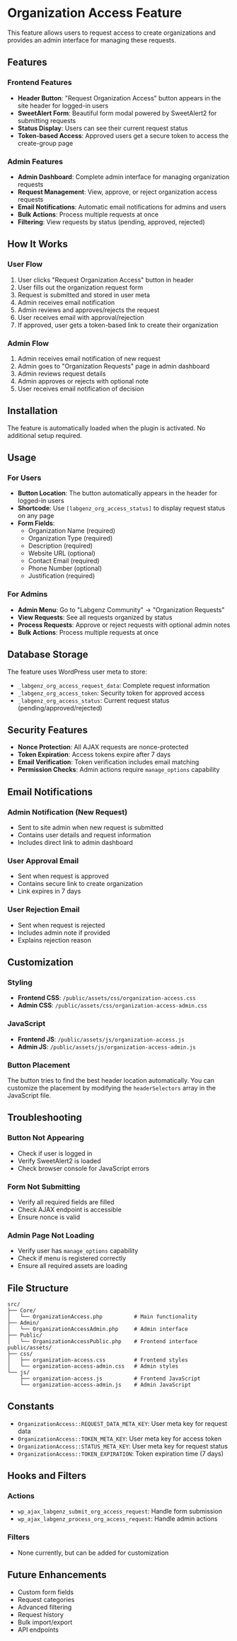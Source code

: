 # Organization Access Feature

This feature allows users to request access to create organizations and provides an admin interface for managing these requests.

## Features

### Frontend Features
- **Header Button**: "Request Organization Access" button appears in the site header for logged-in users
- **SweetAlert Form**: Beautiful form modal powered by SweetAlert2 for submitting requests
- **Status Display**: Users can see their current request status
- **Token-based Access**: Approved users get a secure token to access the create-group page

### Admin Features
- **Admin Dashboard**: Complete admin interface for managing organization requests
- **Request Management**: View, approve, or reject organization access requests
- **Email Notifications**: Automatic email notifications for admins and users
- **Bulk Actions**: Process multiple requests at once
- **Filtering**: View requests by status (pending, approved, rejected)

## How It Works

### User Flow
1. User clicks "Request Organization Access" button in header
2. User fills out the organization request form
3. Request is submitted and stored in user meta
4. Admin receives email notification
5. Admin reviews and approves/rejects the request
6. User receives email with approval/rejection
7. If approved, user gets a token-based link to create their organization

### Admin Flow
1. Admin receives email notification of new request
2. Admin goes to "Organization Requests" page in admin dashboard
3. Admin reviews request details
4. Admin approves or rejects with optional note
5. User receives email notification of decision

## Installation

The feature is automatically loaded when the plugin is activated. No additional setup required.

## Usage

### For Users
- **Button Location**: The button automatically appears in the header for logged-in users
- **Shortcode**: Use `[labgenz_org_access_status]` to display request status on any page
- **Form Fields**:
  - Organization Name (required)
  - Organization Type (required)
  - Description (required)
  - Website URL (optional)
  - Contact Email (required)
  - Phone Number (optional)
  - Justification (required)

### For Admins
- **Admin Menu**: Go to "Labgenz Community" → "Organization Requests"
- **View Requests**: See all requests organized by status
- **Process Requests**: Approve or reject requests with optional admin notes
- **Bulk Actions**: Process multiple requests at once

## Database Storage

The feature uses WordPress user meta to store:
- `_labgenz_org_access_request_data`: Complete request information
- `_labgenz_org_access_token`: Security token for approved access
- `_labgenz_org_access_status`: Current request status (pending/approved/rejected)

## Security Features

- **Nonce Protection**: All AJAX requests are nonce-protected
- **Token Expiration**: Access tokens expire after 7 days
- **Email Verification**: Token verification includes email matching
- **Permission Checks**: Admin actions require `manage_options` capability

## Email Notifications

### Admin Notification (New Request)
- Sent to site admin when new request is submitted
- Contains user details and request information
- Includes direct link to admin dashboard

### User Approval Email
- Sent when request is approved
- Contains secure link to create organization
- Link expires in 7 days

### User Rejection Email
- Sent when request is rejected
- Includes admin note if provided
- Explains rejection reason

## Customization

### Styling
- **Frontend CSS**: `/public/assets/css/organization-access.css`
- **Admin CSS**: `/public/assets/css/organization-access-admin.css`

### JavaScript
- **Frontend JS**: `/public/assets/js/organization-access.js`
- **Admin JS**: `/public/assets/js/organization-access-admin.js`

### Button Placement
The button tries to find the best header location automatically. You can customize the placement by modifying the `headerSelectors` array in the JavaScript file.

## Troubleshooting

### Button Not Appearing
- Check if user is logged in
- Verify SweetAlert2 is loaded
- Check browser console for JavaScript errors

### Form Not Submitting
- Verify all required fields are filled
- Check AJAX endpoint is accessible
- Ensure nonce is valid

### Admin Page Not Loading
- Verify user has `manage_options` capability
- Check if menu is registered correctly
- Ensure all required assets are loading

## File Structure

```
src/
├── Core/
│   └── OrganizationAccess.php          # Main functionality
├── Admin/
│   └── OrganizationAccessAdmin.php     # Admin interface
├── Public/
│   └── OrganizationAccessPublic.php    # Frontend interface
public/assets/
├── css/
│   ├── organization-access.css         # Frontend styles
│   └── organization-access-admin.css   # Admin styles
└── js/
    ├── organization-access.js          # Frontend JavaScript
    └── organization-access-admin.js    # Admin JavaScript
```

## Constants

- `OrganizationAccess::REQUEST_DATA_META_KEY`: User meta key for request data
- `OrganizationAccess::TOKEN_META_KEY`: User meta key for access token
- `OrganizationAccess::STATUS_META_KEY`: User meta key for request status
- `OrganizationAccess::TOKEN_EXPIRATION`: Token expiration time (7 days)

## Hooks and Filters

### Actions
- `wp_ajax_labgenz_submit_org_access_request`: Handle form submission
- `wp_ajax_labgenz_process_org_access_request`: Handle admin actions

### Filters
- None currently, but can be added for customization

## Future Enhancements

- Custom form fields
- Request categories
- Advanced filtering
- Request history
- Bulk import/export
- API endpoints
